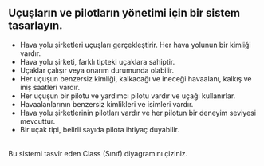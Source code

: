 ## Uçuşların ve pilotların yönetimi için bir sistem tasarlayın.

<ul>
<li>Hava yolu şirketleri uçuşları gerçekleştirir. Her hava yolunun bir kimliği vardır.</li>
<li>Hava yolu şirketi, farklı tipteki uçaklara sahiptir.</li>
<li>Uçaklar çalışır veya onarım durumunda olabilir.</li>
<li>Her uçuşun benzersiz kimliği, kalkacağı ve ineceği havaalanı, kalkış ve iniş saatleri vardır.</li>
<li>Her uçuşun bir pilotu ve yardımcı pilotu vardır ve uçağı kullanırlar.</li>
<li>Havaalanlarının benzersiz kimlikleri ve isimleri vardır.</li>
<li>Hava yolu şirketlerinin pilotları vardır ve her pilotun bir deneyim seviyesi mevcuttur.</li>
<li>Bir uçak tipi, belirli sayıda pilota ihtiyaç duyabilir.</li>
</ul>

<br>
Bu sistemi tasvir eden Class (Sınıf) diyagramını çiziniz.

